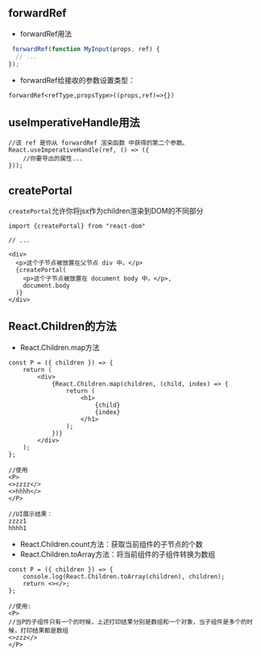 ## forwardRef
- forwardRef用法
```jsx
 forwardRef(function MyInput(props, ref) {
  // ...
});
```
- forwardRef给接收的参数设置类型：
```tsx
forwardRef<refType,propsType>((props,ref)=>{})
```

## useImperativeHandle用法
```tsx
//该 ref 是你从 forwardRef 渲染函数 中获得的第二个参数。
React.useImperativeHandle(ref, () => ({
    //你要导出的属性...
}));
```
## createPortal
`createPortal`允许你将jsx作为children渲染到DOM的不同部分
```tsx
import {createPortal} from "react-dom"

// ...

<div>
  <p>这个子节点被放置在父节点 div 中。</p>
  {createPortal(
    <p>这个子节点被放置在 document body 中。</p>,
    document.body
  )}
</div>
```

## React.Children的方法
- React.Children.map方法
```tsx
const P = ({ children }) => {
	return (
		<div>
			{React.Children.map(children, (child, index) => {
				return (
					<h1>
						{child}
						{index}
					</h1>
				);
			})}
		</div>
	);
};

//使用
<P>
<>zzzz</>
<>hhhh</>
</P>

//UI展示结果：
zzzz1
hhhh1
```
- React.Children.count方法：获取当前组件的子节点的个数
- React.Children.toArray方法：将当前组件的子组件转换为数组
```tsx
const P = ({ children }) => {
	console.log(React.Children.toArray(children), children);
	return <></>;
};

//使用:
<P>
//当P的子组件只有一个的时候，上述打印结果分别是数组和一个对象，当子组件是多个的时候，打印结果都是数组
<>zzz</>
</P>

```